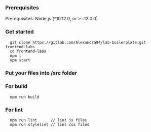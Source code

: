 ### Prerequisites

Prerequisites: Node.js (^10.12.0, or >=12.0.0) 

### Get started
```
  git clone https://gitlab.com/Alexandra94/lab-boilerplate.git frontend-labs
  cd frontend-labs
  npm i
  npm start
```

### Put your files into /src folder

### For build

```
  npm run build
```

### For lint

```
  npm run lint      // lint js files
  npm run stylelint // lint css files
```
